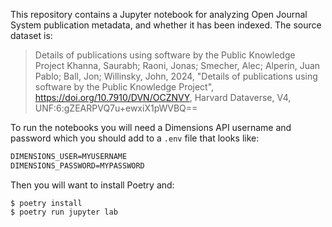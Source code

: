This repository contains a Jupyter notebook for analyzing Open Journal System publication metadata, and whether it has been indexed. The source dataset is:

> Details of publications using software by the Public Knowledge Project
Khanna, Saurabh; Raoni, Jonas; Smecher, Alec; Alperin, Juan Pablo; Ball, Jon; Willinsky, John, 2024, "Details of publications using software by the Public Knowledge Project", https://doi.org/10.7910/DVN/OCZNVY, Harvard Dataverse, V4, UNF:6:gZEARPVQ7u+ewxiX1pWVBQ==

To run the notebooks you will need a Dimensions API username and password which you should add to a `.env` file that looks like:

```txt
DIMENSIONS_USER=MYUSERNAME
DIMENSIONS_PASSWORD=MYPASSWORD
```

Then you will want to install Poetry and:

```
$ poetry install
$ poetry run jupyter lab
```
